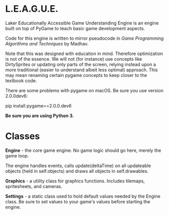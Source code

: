 # L.E.A.G.U.E.

Laker Educationally Accessible Game Understanding Engine is an engine built on top of PyGame to teach basic game development aspects.

Code for this engine is written to mirror pseudocode in *Game Programming Algorithms and Techniques* by Madhav.

Note that this was designed with education in mind.  Therefore optimization is not of the essence.  We will not (for instance) use concepts like DirtySprites or updating only parts of the screen, relying instead upon a more traditional (easier to understand albeit less optimal) approach.  This may mean renaming certain pygame concepts to keep closer to the textbook code.

There are some problems with pygame on macOS.  Be sure you use version 2.0.0dev6:

pip install pygame==2.0.0.dev6

**Be sure you are using Python 3.**

# Classes

**Engine** - the core game engine.  No game logic should go here, merely the game loop.

The engine handles events, calls update(deltaTime) on all updateable objects (held in self.objects) and draws all objects in self.drawables.

**Graphics** - a utility class for graphics functions.  Includes tilemaps, spritesheets, and cameras.

**Settings** - a static class used to hold default values needed by the Engine class.  Be sure to set values to your game's values before starting the engine.

